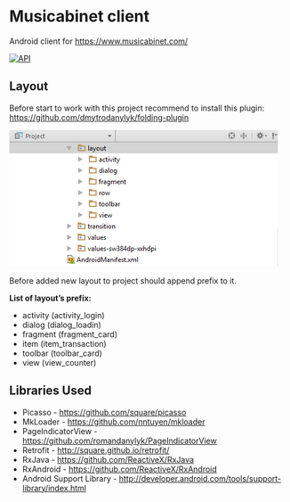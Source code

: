 # Musicabinet client

Android client for https://www.musicabinet.com/

[![API](https://img.shields.io/badge/API-19%2B-brightgreen.svg?style=flat)](https://android-arsenal.com/api?level=19)

## Layout
Before start to work with this project recommend to install this plugin: https://github.com/dmytrodanylyk/folding-plugin

![](screenshots/layout_folder.png)

Before added new layout to project should append prefix to it.

**List of layout’s prefix:**
- activity (activity_login)
- dialog (dialog_loadin)
- fragment (fragment_card)
- item (item_transaction)
- toolbar (toolbar_card)
- view (view_counter)


## Libraries Used
* Picasso - https://github.com/square/picasso
* MkLoader - https://github.com/nntuyen/mkloader
* PageIndicatorView - https://github.com/romandanylyk/PageIndicatorView
* Retrofit - http://square.github.io/retrofit/
* RxJava - https://github.com/ReactiveX/RxJava
* RxAndroid - https://github.com/ReactiveX/RxAndroid
* Android Support Library - http://developer.android.com/tools/support-library/index.html
